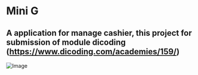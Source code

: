 # Mini G

## A application for manage cashier, this project for submission of module dicoding (https://www.dicoding.com/academies/159/)

![Image](/assets/ui-for-readme.png?raw=true)

